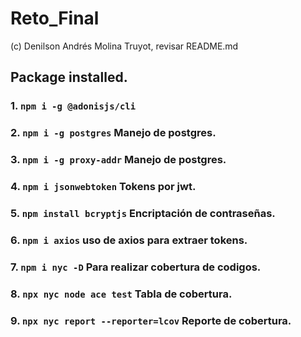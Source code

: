 # Reto_Final
 (c) Denilson Andrés Molina Truyot, revisar README.md

## Package installed.
### 1. `npm i -g @adonisjs/cli`
### 2. `npm i -g postgres` Manejo de postgres.
### 3. `npm i -g proxy-addr` Manejo de postgres.
### 4. `npm i jsonwebtoken` Tokens por jwt.
### 5. `npm install bcryptjs` Encriptación de contraseñas.
### 6. `npm i axios` uso de axios para extraer tokens.
### 7. `npm i nyc -D` Para realizar cobertura de codigos.
### 8. `npx nyc node ace test` Tabla de cobertura.
### 9. `npx nyc report --reporter=lcov` Reporte de cobertura.
